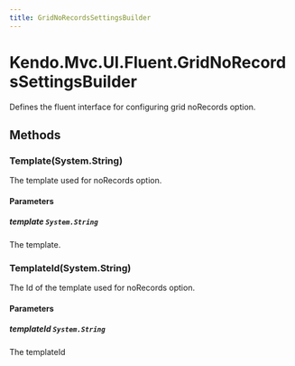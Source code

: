 ```yaml
---
title: GridNoRecordsSettingsBuilder
---
```


# Kendo.Mvc.UI.Fluent.GridNoRecordsSettingsBuilder
Defines the fluent interface for configuring grid noRecords option.




## Methods


### Template(System.String)
The template used for noRecords option.


#### Parameters

##### template `System.String`
The template.





### TemplateId(System.String)
The Id of the template used for noRecords option.


#### Parameters

##### templateId `System.String`
The templateId






